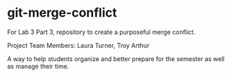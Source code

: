 # git-merge-conflict
For Lab 3 Part 3, repository to create a purposeful merge conflict.

Project Team Members: Laura Turner, Troy Arthur

A way to help students organize and better prepare for the semester as well as manage their time. 



